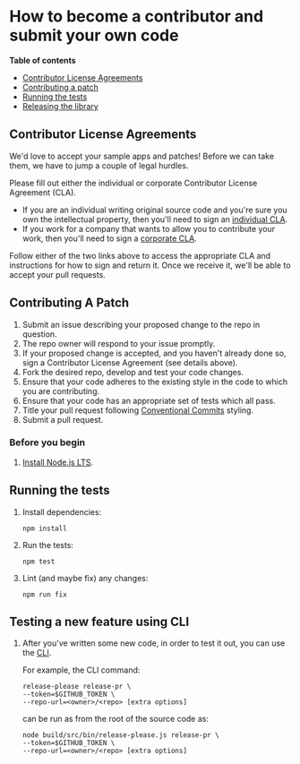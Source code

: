# How to become a contributor and submit your own code

**Table of contents**

* [Contributor License Agreements](#contributor-license-agreements)
* [Contributing a patch](#contributing-a-patch)
* [Running the tests](#running-the-tests)
* [Releasing the library](#releasing-the-library)

## Contributor License Agreements

We'd love to accept your sample apps and patches! Before we can take them, we
have to jump a couple of legal hurdles.

Please fill out either the individual or corporate Contributor License Agreement
(CLA).

  * If you are an individual writing original source code and you're sure you
    own the intellectual property, then you'll need to sign an [individual CLA](https://developers.google.com/open-source/cla/individual).
  * If you work for a company that wants to allow you to contribute your work,
    then you'll need to sign a [corporate CLA](https://developers.google.com/open-source/cla/corporate).

Follow either of the two links above to access the appropriate CLA and
instructions for how to sign and return it. Once we receive it, we'll be able to
accept your pull requests.

## Contributing A Patch

1.  Submit an issue describing your proposed change to the repo in question.
1.  The repo owner will respond to your issue promptly.
1.  If your proposed change is accepted, and you haven't already done so, sign a
    Contributor License Agreement (see details above).
1.  Fork the desired repo, develop and test your code changes.
1.  Ensure that your code adheres to the existing style in the code to which
    you are contributing.
1.  Ensure that your code has an appropriate set of tests which all pass.
1.  Title your pull request following [Conventional Commits](https://www.conventionalcommits.org/) styling.
1.  Submit a pull request.

### Before you begin

1.  [Install Node.js LTS][node].

## Running the tests

1.  Install dependencies:

        npm install

1.  Run the tests:

        npm test

1.  Lint (and maybe fix) any changes:

        npm run fix

## Testing a new feature using CLI

1. After you've written some new code, in order to test it out, you can use the [CLI][CLI].

   For example, the CLI command:

   ```
   release-please release-pr \
   --token=$GITHUB_TOKEN \
   --repo-url=<owner>/<repo> [extra options]
   ```

   can be run as from the root of the source code as:

   ```
   node build/src/bin/release-please.js release-pr \
   --token=$GITHUB_TOKEN \
   --repo-url=<owner>/<repo> [extra options]
   ```

[node]: https://nodejs.org/en/
[CLI]: https://github.com/googleapis/release-please/blob/main/docs/cli.md/